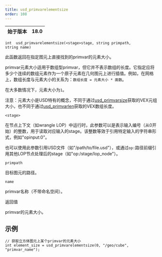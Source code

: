 ```yaml
---
title: usd_primvarelementsize
order: 108
---
```

| 始于版本 | 18.0 |
| --- | --- |

`int  usd_primvarelementsize(<stage>stage, string primpath, string name)`

此函数返回在指定图元上直接找到的primvar的元素大小。

primvar元素大小适用于数组型primvar，但它并不表示数组的长度。它指定应将多少个连续的数组元素作为一个原子元素在几何图元上进行插值。例如，在网格上，数组长度与元素大小的关系为：`数组长度 = 元素大小 * 面数`。

在大多数情况下，元素大小为`1`。

注意：元素大小是USD特有的概念，不同于通过[usd_primvarsize](usd_primvarsize.html "返回USD图元上primvar的元组大小")获取的VEX元组大小，也不同于通过[usd_primvarlen](usd_primvarlen.html "返回USD图元上数组型primvar的长度")获取的VEX数组长度。

`<stage>`

在节点上下文（如wrangle LOP）中运行时，此参数可以是表示输入编号（从0开始）的整数，用于读取对应输入的stage。该整数等效于引用特定输入的字符串形式，例如"opinput:0"。

也可以使用此参数引用USD文件（如"/path/to/file.usd"），或通过`op:`路径前缀引用其他LOP节点处理后的stage（如"op:/stage/lop_node"）。

`primpath`

目标图元的路径。

`name`

primvar名称（不带命名空间）。

返回值

primvar的元素大小。

## 示例

```vex
// 获取立方体图元上某个primvar的元素大小
int element_size = usd_primvarelementsize(0, "/geo/cube", "primvar_name");

```

